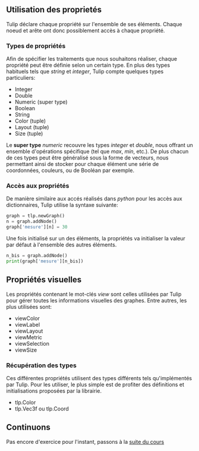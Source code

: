 ## Utilisation des proprietés

Tulip déclare chaque propriété sur l'ensemble de ses éléments. Chaque noeud et arête ont donc possiblement accès à chaque propriété.

### Types de propriétés

Afin de spécifier les traitements que nous souhaitons réaliser, chaque propriété peut être définie selon un certain type. En plus des types habituels tels que *string* et *integer*, Tulip compte quelques types particuliers:

* Integer
* Double
* Numeric (super type)
* Boolean
* String
* Color (tuple)
* Layout (tuple)
* Size (tuple)

Le **super type** *numeric* recouvre les types *integer* et *double*, nous offrant un ensemble d'opérations spécifique (tel que *max*, *min*, etc.).
De plus chacun de ces types peut être généralisé sous la forme de vecteurs, nous permettant ainsi de stocker pour chaque élément une série de coordonnées, couleurs, ou de Booléan par exemple.

### Accès aux propriétés

De manière similaire aux accés réalisés dans *python* pour les accès aux dictionnaires, Tulip utilise la syntaxe suivante:

```python
graph = tlp.newGraph()
n = graph.addNode()
graph['mesure'][n] = 30
```

Une fois initialisé sur un des éléments, la propriétés va initialiser la valeur par défaut à l'ensemble des autres éléments.

```python
n_bis = graph.addNode()
print(graph['mesure'][n_bis])
```

## Propriétés visuelles

Les propriétés contenant le mot-clés *view* sont celles utilisées par Tulip pour gérer toutes les informations visuelles des graphes. Entre autres, les plus utilisées sont:

* viewColor
* viewLabel
* viewLayout
* viewMetric
* viewSelection
* viewSize

### Récupération des types

Ces différentes propriétés utilisent des types différents tels qu'implémentés par Tulip. Pour les utiliser, le plus simple est de profiter des définitions et initialisations proposées par la librairie.

* tlp.Color
* tlp.Vec3f ou tlp.Coord


## Continuons

Pas encore d'exercice pour l'instant, passons à la [suite du cours](./4_element_iteration.md)
